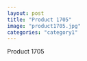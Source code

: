 ```yaml
---
layout: post
title: "Product 1705"
image: "product1705.jpg"
categories: "category1"
---
```

Product 1705
